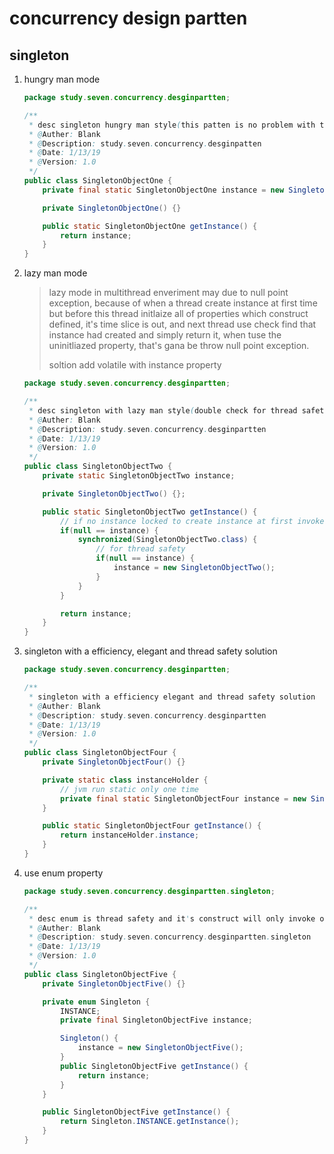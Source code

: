 # concurrency design partten

## singleton

1. hungry man mode

   ```java
   package study.seven.concurrency.desginpartten;
   
   /**
    * desc singleton hungry man style(this patten is no problem with thread safety)
    * @Auther: Blank
    * @Description: study.seven.concurrency.desginpatten
    * @Date: 1/13/19
    * @Version: 1.0
    */
   public class SingletonObjectOne {
       private final static SingletonObjectOne instance = new SingletonObjectOne();
   
       private SingletonObjectOne() {}
   
       public static SingletonObjectOne getInstance() {
           return instance;
       }
   }
   ```

2. lazy man mode

   >  lazy mode in multithread enveriment may due to null point exception, because of when a thread create instance at first time but before this thread initlaize all of properties which construct defined, it's time slice is out, and next thread use check find that instance had created and simply return it, when tuse the uninitliazed property, that's gana be throw null point exception.
   >
   > soltion add volatile with instance property
   >
   >

   ```java
   package study.seven.concurrency.desginpartten;
   
   /**
    * desc singleton with lazy man style(double check for thread safety)
    * @Auther: Blank
    * @Description: study.seven.concurrency.desginpartten
    * @Date: 1/13/19
    * @Version: 1.0
    */
   public class SingletonObjectTwo {
       private static SingletonObjectTwo instance;
   
       private SingletonObjectTwo() {};
   
       public static SingletonObjectTwo getInstance() {
           // if no instance locked to create instance at first invoke
           if(null == instance) {
               synchronized(SingletonObjectTwo.class) {
                   // for thread safety
                   if(null == instance) {
                       instance = new SingletonObjectTwo();
                   }
               }
           }
   
           return instance;
       }
   }
   ```

3. singleton with a efficiency, elegant and thread safety solution

   ```java
   package study.seven.concurrency.desginpartten;
   
   /**
    * singleton with a efficiency elegant and thread safety solution
    * @Auther: Blank
    * @Description: study.seven.concurrency.desginpartten
    * @Date: 1/13/19
    * @Version: 1.0
    */
   public class SingletonObjectFour {
       private SingletonObjectFour() {}
   
       private static class instanceHolder {
           // jvm run static only one time
           private final static SingletonObjectFour instance = new SingletonObjectFour();
       }
   
       public static SingletonObjectFour getInstance() {
           return instanceHolder.instance;
       }
   }
   ```

4. use enum property

   ```java
   package study.seven.concurrency.desginpartten.singleton;
   
   /**
    * desc enum is thread safety and it's construct will only invoke one time
    * @Auther: Blank
    * @Description: study.seven.concurrency.desginpartten.singleton
    * @Date: 1/13/19
    * @Version: 1.0
    */
   public class SingletonObjectFive {
       private SingletonObjectFive() {}
   
       private enum Singleton {
           INSTANCE;
           private final SingletonObjectFive instance;
   
           Singleton() {
               instance = new SingletonObjectFive();
           }
           public SingletonObjectFive getInstance() {
               return instance;
           }
       }
   
       public SingletonObjectFive getInstance() {
           return Singleton.INSTANCE.getInstance();
       }
   }
   ```

